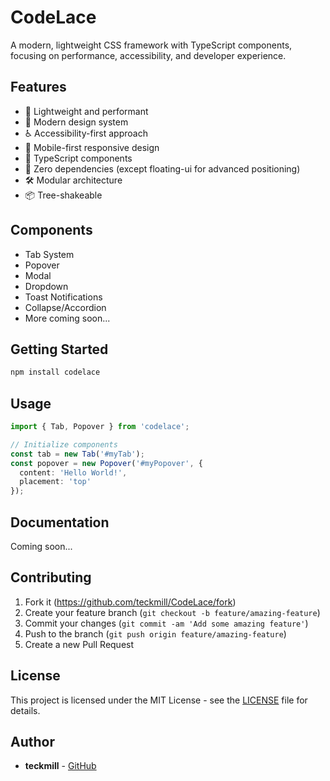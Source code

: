 # CodeLace

A modern, lightweight CSS framework with TypeScript components, focusing on performance, accessibility, and developer experience.

## Features

- 🚀 Lightweight and performant
- 🎨 Modern design system
- ♿ Accessibility-first approach
- 📱 Mobile-first responsive design
- 🔧 TypeScript components
- 🎯 Zero dependencies (except floating-ui for advanced positioning)
- 🛠️ Modular architecture
- 📦 Tree-shakeable

## Components

- Tab System
- Popover
- Modal
- Dropdown
- Toast Notifications
- Collapse/Accordion
- More coming soon...

## Getting Started

```bash
npm install codelace
```

## Usage

```typescript
import { Tab, Popover } from 'codelace';

// Initialize components
const tab = new Tab('#myTab');
const popover = new Popover('#myPopover', {
  content: 'Hello World!',
  placement: 'top'
});
```

## Documentation

Coming soon...

## Contributing

1. Fork it (https://github.com/teckmill/CodeLace/fork)
2. Create your feature branch (`git checkout -b feature/amazing-feature`)
3. Commit your changes (`git commit -am 'Add some amazing feature'`)
4. Push to the branch (`git push origin feature/amazing-feature`)
5. Create a new Pull Request

## License

This project is licensed under the MIT License - see the [LICENSE](LICENSE) file for details.

## Author

- **teckmill** - [GitHub](https://github.com/teckmill)
